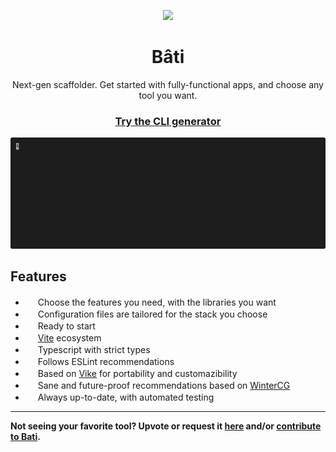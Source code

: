 <p align="center">
<img src="https://raw.githubusercontent.com/batijs/bati/main/website/assets/logo.svg" height="150">
</p>

<h1 align="center">
Bâti
</h1>
<p align="center">
Next-gen scaffolder. Get started with fully-functional apps, and choose any tool you want.
<p>

<h3 align="center"><a href="https://batijs.dev">Try the CLI generator</a></h3>

![Demo](doc/demo.gif)

## Features
- <img src="https://api.iconify.design/fluent-emoji-flat:shopping-cart.svg?color=%23888888" width=16 height=16></img> Choose the features you need, with the libraries you want
- <img src="https://api.iconify.design/fluent-emoji-flat:card-file-box.svg?color=%23888888" width=16 height=16></img> Configuration files are tailored for the stack you choose
- <img src="https://api.iconify.design/fluent-emoji-flat:house.svg?color=%23888888" width=16 height=16></img> Ready to start
- <img src="https://api.iconify.design/logos:vitejs.svg?color=%23888888" width=16 height=16></img> [Vite](https://vitejs.dev) ecosystem
- <img src="https://api.iconify.design/logos:typescript-icon.svg?color=%23888888" width=16 height=16></img> Typescript with strict types
- <img src="https://api.iconify.design/logos:eslint.svg?color=%23888888" width=16 height=16></img> Follows ESLint recommendations
- <img src="https://vike.dev/icons/vike-square-gradient.svg" width=16 height=16></img> Based on [Vike](https://vike.dev) for portability and customazibility
- <img src="https://wintercg.org/static/logo.svg" width=16 height=16></img> Sane and future-proof recommendations based on [WinterCG](https://wintercg.org)
- <img src="https://api.iconify.design/fluent-emoji-flat:green-circle.svg?color=%23888888" width=16 height=16></img> Always up-to-date, with automated testing

<hr>

**Not seeing your favorite tool? Upvote or request it [here](https://github.com/batijs/bati/discussions/categories/integration-request) and/or [contribute to Bati](https://github.com/batijs/bati/blob/main/CONTRIBUTING.md).**
